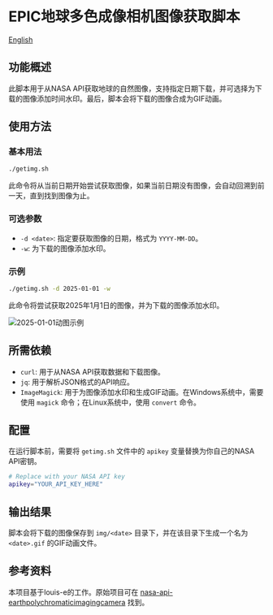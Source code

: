 <!-- 中文版本 -->
# EPIC地球多色成像相机图像获取脚本
[English](README.md)

## 功能概述
此脚本用于从NASA API获取地球的自然图像，支持指定日期下载，并可选择为下载的图像添加时间水印。最后，脚本会将下载的图像合成为GIF动画。

## 使用方法
### 基本用法
```bash
./getimg.sh
```
此命令将从当前日期开始尝试获取图像，如果当前日期没有图像，会自动回溯到前一天，直到找到图像为止。

### 可选参数
- `-d <date>`: 指定要获取图像的日期，格式为 `YYYY-MM-DD`。
- `-w`: 为下载的图像添加水印。

### 示例
```bash
./getimg.sh -d 2025-01-01 -w
```
此命令将尝试获取2025年1月1日的图像，并为下载的图像添加水印。

![2025-01-01动图示例](example/2025-01-01.gif)

## 所需依赖
- `curl`: 用于从NASA API获取数据和下载图像。
- `jq`: 用于解析JSON格式的API响应。
- `ImageMagick`: 用于为图像添加水印和生成GIF动画。在Windows系统中，需要使用 `magick` 命令；在Linux系统中，使用 `convert` 命令。

## 配置
在运行脚本前，需要将 `getimg.sh` 文件中的 `apikey` 变量替换为你自己的NASA API密钥。

```bash
# Replace with your NASA API key
apikey="YOUR_API_KEY_HERE"
```

## 输出结果
脚本会将下载的图像保存到 `img/<date>` 目录下，并在该目录下生成一个名为 `<date>.gif` 的GIF动画文件。

## 参考资料
本项目基于louis-e的工作。原始项目可在 [nasa-api-earthpolychromaticimagingcamera](https://github.com/louis-e/nasa-api-earthpolychromaticimagingcamera) 找到。